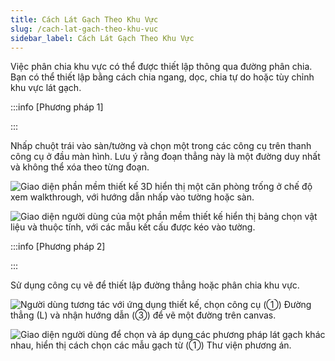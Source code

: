 ```yaml
---
title: Cách Lát Gạch Theo Khu Vực
slug: /cach-lat-gach-theo-khu-vuc
sidebar_label: Cách Lát Gạch Theo Khu Vực
---
```


Việc phân chia khu vực có thể được thiết lập thông qua đường phân chia. Bạn có thể thiết lập bằng cách chia ngang, dọc, chia tự do hoặc tùy chỉnh khu vực lát gạch.

:::info [Phương pháp 1]

:::

Nhấp chuột trái vào sàn/tường và chọn một trong các công cụ trên thanh công cụ ở đầu màn hình. Lưu ý rằng đoạn thẳng này là một đường duy nhất và không thể xóa theo từng đoạn.

![Giao diện phần mềm thiết kế 3D hiển thị một căn phòng trống ở chế độ xem walkthrough, với hướng dẫn nhấp vào tường hoặc sàn.](https://storage.googleapis.com/jegavn_kb/images/847af594-4351-4ab6-8055-331cb48bb93b.png)

![Giao diện người dùng của một phần mềm thiết kế hiển thị bảng chọn vật liệu và thuộc tính, với các mẫu kết cấu được kéo vào tường.](https://storage.googleapis.com/jegavn_kb/images/d248be49-37b8-4006-a9ee-c2f317f91aa8.png)

:::info [Phương pháp 2]

:::

Sử dụng công cụ vẽ để thiết lập đường thẳng hoặc phân chia khu vực.

![Người dùng tương tác với ứng dụng thiết kế, chọn công cụ (①) Đường thẳng (L) và nhận hướng dẫn (③) để vẽ một đường trên canvas.](https://storage.googleapis.com/jegavn_kb/images/be5bbb16-a624-45ad-8ed0-52c7305c4a26.png)

![Giao diện người dùng để chọn và áp dụng các phương pháp lát gạch khác nhau, hiển thị cách chọn các mẫu gạch từ (①) Thư viện phương án.](https://storage.googleapis.com/jegavn_kb/images/c6bc30f1-7b3a-4c8d-9564-0cc84510466d.png)